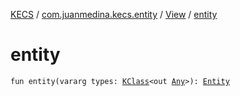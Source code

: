 [KECS](../../index.md) / [com.juanmedina.kecs.entity](../index.md) / [View](index.md) / [entity](./entity.md)

# entity

`fun entity(vararg types: `[`KClass`](https://kotlinlang.org/api/latest/jvm/stdlib/kotlin.reflect/-k-class/index.html)`<out `[`Any`](https://kotlinlang.org/api/latest/jvm/stdlib/kotlin/-any/index.html)`>): `[`Entity`](../-entity/index.md)